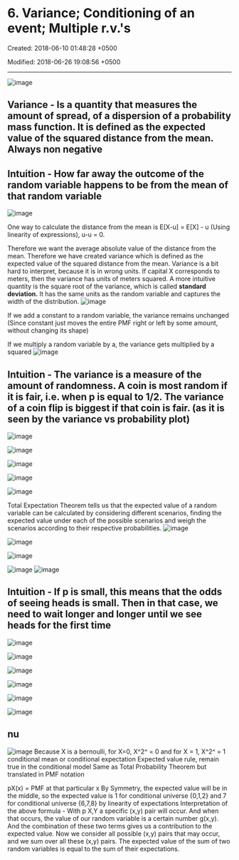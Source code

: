 # 6. Variance; Conditioning of an event; Multiple r.v.'s

Created: 2018-06-10 01:48:28 +0500

Modified: 2018-06-26 19:08:56 +0500

---

![image](media/Intro---Syllabus_6.-Variance;-Conditioning-of-an-event;-Multiple-r.v.'s-image1.png)

## Variance - Is a quantity that measures the amount of spread, of a dispersion of a probability mass function. It is defined as the expected value of the squared distance from the mean. Always non negative

## Intuition - How far away the outcome of the random variable happens to be from the mean of that random variable

![image](media/Intro---Syllabus_6.-Variance;-Conditioning-of-an-event;-Multiple-r.v.'s-image2.png)

One way to calculate the distance from the mean is E[X-u] = E[X] - u (Using linearity of expressions), u-u = 0.

Therefore we want the average absolute value of the distance from the mean. Therefore we have created variance which is defined as the expected value of the squared distance from the mean.
Variance is a bit hard to interpret, because it is in wrong units. If capital X corresponds to meters, then the variance has units of meters squared. A more intuitive quantity is the square root of the variance, which is called **standard deviation.** It has the same units as the random variable and captures the width of the distribution.
![image](media/Intro---Syllabus_6.-Variance;-Conditioning-of-an-event;-Multiple-r.v.'s-image3.png)

If we add a constant to a random variable, the variance remains unchanged (Since constant just moves the entire PMF right or left by some amount, without changing its shape)

If we multiply a random variable by a, the variance gets multiplied by a squared
![image](media/Intro---Syllabus_6.-Variance;-Conditioning-of-an-event;-Multiple-r.v.'s-image4.png)

## Intuition - The variance is a measure of the amount of randomness. A coin is most random if it is fair, i.e. when p is equal to 1/2. The variance of a coin flip is biggest if that coin is fair. (as it is seen by the variance vs probability plot)

![image](media/Intro---Syllabus_6.-Variance;-Conditioning-of-an-event;-Multiple-r.v.'s-image5.png)

![image](media/Intro---Syllabus_6.-Variance;-Conditioning-of-an-event;-Multiple-r.v.'s-image6.png)

![image](media/Intro---Syllabus_6.-Variance;-Conditioning-of-an-event;-Multiple-r.v.'s-image7.png)

![image](media/Intro---Syllabus_6.-Variance;-Conditioning-of-an-event;-Multiple-r.v.'s-image8.png)

![image](media/Intro---Syllabus_6.-Variance;-Conditioning-of-an-event;-Multiple-r.v.'s-image9.png)

Total Expectation Theorem tells us that the expected value of a random variable can be calculated by considering different scenarios, finding the expected value under each of the possible scenarios and weigh the scenarios according to their respective probabilities.
![image](media/Intro---Syllabus_6.-Variance;-Conditioning-of-an-event;-Multiple-r.v.'s-image10.png)

![image](media/Intro---Syllabus_6.-Variance;-Conditioning-of-an-event;-Multiple-r.v.'s-image11.png)

![image](media/Intro---Syllabus_6.-Variance;-Conditioning-of-an-event;-Multiple-r.v.'s-image12.png)

![image](media/Intro---Syllabus_6.-Variance;-Conditioning-of-an-event;-Multiple-r.v.'s-image13.png)
![image](media/Intro---Syllabus_6.-Variance;-Conditioning-of-an-event;-Multiple-r.v.'s-image14.png)

## Intuition - If p is small, this means that the odds of seeing heads is small. Then in that case, we need to wait longer and longer until we see heads for the first time

![image](media/Intro---Syllabus_6.-Variance;-Conditioning-of-an-event;-Multiple-r.v.'s-image15.png)

![image](media/Intro---Syllabus_6.-Variance;-Conditioning-of-an-event;-Multiple-r.v.'s-image16.png)

![image](media/Intro---Syllabus_6.-Variance;-Conditioning-of-an-event;-Multiple-r.v.'s-image17.png)

![image](media/Intro---Syllabus_6.-Variance;-Conditioning-of-an-event;-Multiple-r.v.'s-image18.png)

![image](media/Intro---Syllabus_6.-Variance;-Conditioning-of-an-event;-Multiple-r.v.'s-image19.png)

![image](media/Intro---Syllabus_6.-Variance;-Conditioning-of-an-event;-Multiple-r.v.'s-image20.png)

## nu

![image](media/Intro---Syllabus_6.-Variance;-Conditioning-of-an-event;-Multiple-r.v.'s-image21.png)
Because X is a bernoulli, for X=0, X^2^ = 0 and for X = 1, X^2^ = 1
conditional mean or conditional expectation
Expected value rule, remain true in the conditional model
Same as Total Probability Theorem but translated in PMF notation

pX(x) = PMF at that particular x
By Symmetry, the expected value will be in the middle, so the expected value is 1 for conditional universe {0,1,2} and 7 for conditional universe {6,7,8}
by linearity of expectations
Interpretation of the above formula - With p X,Y a specific (x,y) pair will occur. And when that occurs, the value of our random variable is a certain number g(x,y). And the combination of these two terms gives us a contribution to the expected value. Now we consider all possible (x,y) pairs that may occur, and we sum over all these (x,y) pairs.
The expected value of the sum of two random variables is equal to the sum of their expectations.
